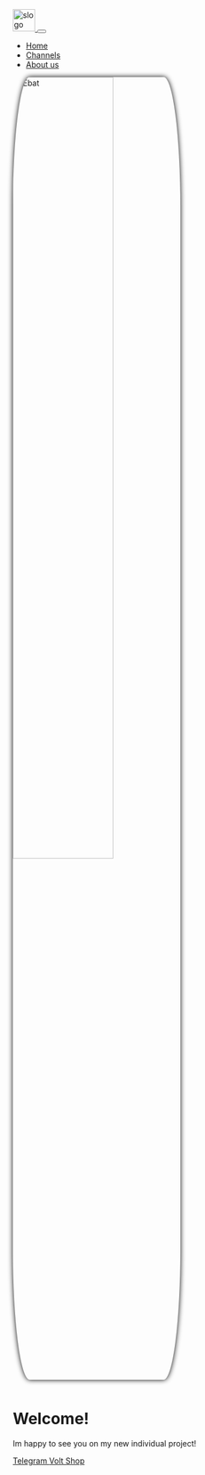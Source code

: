 <!DOCTYPE html>
<html lang="en">
  <head>
    <meta charset="UTF-8" />
    <meta name="viewport" content="width=device-width, initial-scale=1.0" />
    <title>Individual project</title>
    <link
      href="https://cdn.jsdelivr.net/npm/bootstrap@5.3.8/dist/css/bootstrap.min.css"
      rel="stylesheet"
      integrity="sha384-sRIl4kxILFvY47J16cr9ZwB07vP4J8+LH7qKQnuqkuIAvNWLzeN8tE5YBujZqJLB"
      crossorigin="anonymous"
    />
    <script
      src="https://cdn.jsdelivr.net/npm/bootstrap@5.3.8/dist/js/bootstrap.bundle.min.js"
      integrity="sha384-FKyoEForCGlyvwx9Hj09JcYn3nv7wiPVlz7YYwJrWVcXK/BmnVDxM+D2scQbITxI"
      crossorigin="anonymous"
    ></script>
    <style>
      .img_style {
        width: 60%;
        border-radius: 10%;
        box-shadow: 0 0 10px rgba(0, 0, 0, 10);
        margin-bottom: 1em;
      }
    </style>
  </head>
  <body>
    <nav class="navbar navbar-expand-lg navbar-dark bg-dark">
      <div class="container">
        <a class="navbar-brand p-0" href="/">
          <img src="simg.png" alt="slogo" width="40" />
        </a>
        <button
          class="navbar-toggler"
          type="button"
          data-bs-toggle="collapse"
          data-bs-target="#navbarNav"
          aria-controls="navbarNav"
          aria-expanded="false"
          aria-label="Toggle navigation"
        >
          <span class="navbar-toggler-icon"></span>
        </button>
        <div class="collapse navbar-collapse" id="navbarNav">
          <ul class="navbar-nav">
            <li class="nav-item">
              <a class="nav-link active" aria-current="page" href="#">Home</a>
            </li>
            <li class="nav-item">
              <a class="nav-link" href="#">Channels</a>
            </li>
            <li class="nav-item">
              <a class="nav-link" href="#">About us</a>
            </li>
          </ul>
        </div>
      </div>
    </nav>
    <div class="container text-center my-5">
      <div class="row">
        <div class="col-lg-12 col-sm-6 mx-auto">
          <img src="abc.jpg" alt="Ebat" class="img_style" />
          <h1 class="fw-bold">Welcome!</h1>
          <p class="fw-bold">
            Im happy to see you on my new individual project!
          </p>
          <a
            href="https://t.me/cheerrytime"
            target="_blank"
            class="btn btn-dark"
          >
            Telegram
          </a>
          <a href="https://t.me/sshopiq" target="_blank" class="btn btn-danger">
            Volt Shop
          </a>
        </div>
      </div>
    </div>
  </body>
</html>
